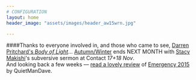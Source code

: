 ```yaml
---
# CONFIGURATION
layout: home
header_image: "assets/images/header_aw15wrn.jpg"

---
```

####Thanks to everyone involved in, and those who came to see, [Darren Pritchard's *Body of Light*](/current/2015-autumnwinter/pritchard)… [Autumn/Winter](/current/2015-autumnwinter) ends NEXT MONTH with [Stacy Makishi](http://www.wordofwarning.org/current/2015-autumnwinter/makishi)'s subversive sermon at Contact *17+18 Nov*.<br>And looking back a few weeks — [read a lovely review](http://quietmandave.co.uk/2015/10/emergency-at-z-arts) of [Emergency 2015](/current/2015-emergency) by QuietManDave.
